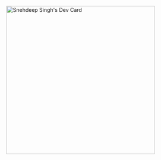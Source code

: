 <a href="https://app.daily.dev/strumkey"><img src="https://api.daily.dev/devcards/b42fe04389df46b48eeecb3879e1ab70.png?r=85f" width="400" alt="Snehdeep Singh's Dev Card"/></a>
